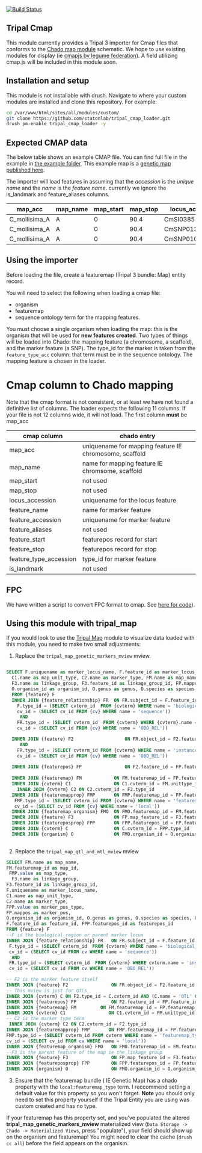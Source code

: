 [![Build Status](https://travis-ci.org/statonlab/tripal_cmap_loader.svg?branch=master)](https://travis-ci.org/statonlab/tripal_cmap_loader)


## Tripal Cmap

This module currently provides a Tripal 3 importer for Cmap files that conforms to the [Chado map module](http://gmod.org/wiki/Chado_Map_Module) schematic.  We hope to use existing modules for display (ie [cmapjs by legume federation](https://github.com/LegumeFederation/cmap-js)).  A field utilizing cmap.js will be included in this module soon.


## Installation and setup

This module is not installable with drush.  Navigate to where your custom modules are installed and clone this repository.  For example:

``` bash
cd /var/www/html/sites/all/modules/custom/
git clone https://github.com/statonlab/tripal_cmap_loader.git
drush pm-enable tripal_cmap_loader -y
```

## Expected CMAP data


The below table shows an example CMAP file.  You can find full file in the example in  [the example folder](example/).  This example map is a [genetic map published here](https://link.springer.com/article/10.1007%2Fs11295-012-0576-6).


The importer will load features in assuming that the *accession* is the *unique name* and the *name* is the *feature name*.
currently we ignore the is_landmark and feature_aliases columns.



| map_acc       | map_name | map_start | map_stop | locus_acc | feature_name | feature_accession | feature_aliases | feature_start | feature_stop | feature_type_acc | is_landmark |
|---------------|----------|-----------|----------|--------------|-------------------|-----------------|---------------|--------------|------------------|-------------|-----|
| C_mollisima_A | A        | 0         | 90.4   | CmSI0385     | CmSI0385     | CmSI0385          |                 | 0             | 0            | microsatellite              | 0           |
| C_mollisima_A | A        | 0         | 90.4  | CmSNP01340     | CmSNP01340   | CmSNP01340        |                 | 1.1           | 1.1          | SNP              | 0           |
| C_mollisima_A | A        | 0         | 90.4   | CmSNP01086   | CmSNP01086   | CmSNP01086        |                 | 3.5           | 3.5          | SNP              | 0           |


## Using the importer
Before loading the file, create a featuremap (Tripal 3 bundle: Map) entity record.
  
  You will need to select the following when loading a cmap file:
  * organism
  * featuremap
  * sequence ontology term for the mapping features.
  
You must choose a single organism when loading the map: this is the organism that will be used for **new features created**.  Two types of things will be loaded into Chado: the mapping feature (a chromosome, a scaffold), and the marker feature (a SNP).  The type_id for the marker is taken from the `feature_type_acc` column: that term must be in the sequence ontology.  The mapping feature is chosen in the loader. 


# Cmap column to Chado mapping
Note that the cmap format is not consistent, or at least we have not found a definitive list of columns.  The loader expects the following 11 columns.  If your file is not 12 columns wide, it will not load.  The first column **must** be map_acc


| cmap column            | chado entry                                            |
|------------------------|--------------------------------------------------------|
| map_acc                | uniquename for mapping feature IE chromosome, scaffold |
| map_name               | name for mapping feature IE chromsome, scaffold        |
| map_start              | not used                                               |
| map_stop               | not used                                               |
| locus_accession        | uniquename for the locus feature                       |
| feature_name           | name for marker feature                                |
| feature_accession      | uniquename for marker feature                          |
| feature_aliases        | not used                                               |
| feature_start          | featurepos record for start                            |
| feature_stop           | featurepos record for stop                             |
| feature_type_accession | type_id for marker feature                             |
| is_landmark            | not used                                               |


## FPC

We have written a script to convert FPC format to cmap.  See [here for code](https://github.com/statonlab/fpc_to_cmap_converter)). 

## Using this module with tripal_map

If you would look to use the [Tripal Map](https://gitlab.com/mainlabwsu/tripal_map) module to visualize data loaded with this module, you need to make two small adjustments:


1. Replace the `tripal_map_genetic_markers_mview` mview.  

```sql

SELECT F.uniquename as marker_locus_name, F.feature_id as marker_locus_id, F2.uniquename as genetic_marker_name,
  C1.name as map_unit_type, C2.name as marker_type, FM.name as map_name, FM.featuremap_id as map_id, FMP.value as map_type,
  F3.name as linkage_group, F3.feature_id as linkage_group_id, FP.mappos as marker_pos, FPP.value as marker_pos_type,
  O.organism_id as organism_id, O.genus as genus, O.species as species, O.common_name as common_name
  FROM {feature} F
  INNER JOIN {feature_relationship} FR 	ON FR.subject_id = F.feature_id AND
    F.type_id = (SELECT cvterm_id  FROM {cvterm} WHERE name = 'biological_region' AND
    cv_id = (SELECT cv_id FROM {cv} WHERE name = 'sequence'))
     AND
    FR.type_id = (SELECT cvterm_id  FROM {cvterm} WHERE {cvterm}.name = 'instance_of' AND
    cv_id = (SELECT cv_id FROM {cv} WHERE name = 'OBO_REL'))

  INNER JOIN {feature} F2               	ON FR.object_id = F2.feature_id 
     AND
    FR.type_id = (SELECT cvterm_id FROM {cvterm} WHERE name = 'instance_of' AND
    cv_id = (SELECT cv_id FROM {cv} WHERE name = 'OBO_REL'))
    
  INNER JOIN {featurepos} FP            	ON F2.feature_id = FP.feature_id
  
  INNER JOIN {featuremap} FM    		ON FM.featuremap_id = FP.featuremap_id
  INNER JOIN {cvterm} C1                ON C1.cvterm_id = FM.unittype_id
  	INNER JOIN {cvterm} C2 ON C2.cvterm_id = F2.type_id
  INNER JOIN {featuremapprop} FMP       ON FMP.featuremap_id = FP.featuremap_id AND
   FMP.type_id = (SELECT cvterm_id FROM {cvterm} WHERE name = 'featuremap_type' AND
   cv_id = (SELECT cv_id FROM {cv} WHERE name = 'local'))
  INNER JOIN {featuremap_organism} FMO 	ON FMO.featuremap_id = FM.featuremap_id
  INNER JOIN {feature} F3 				ON FP.map_feature_id = F3.feature_id
  INNER JOIN {featureposprop} FPP 		ON FPP.featurepos_id = FP.featurepos_id
  INNER JOIN {cvterm} C 				ON C.cvterm_id = FPP.type_id
  INNER JOIN {organism} O 				ON FMO.organism_id = O.organism_id
  
  ```
  
  
  2.  Replace the `tripal_map_qtl_and_mtl_mview` mview
  
  
  ```sql
SELECT FM.name as map_name,
 FM.featuremap_id as map_id,
   FMP.value as map_type,
    F3.name as linkage_group,
 F3.feature_id as linkage_group_id,
 F.uniquename as marker_locus_name,
 C1.name as map_unit_type,
  C2.name as marker_type,
 FPP.value as marker_pos_type,
  FP.mappos as marker_pos,
O.organism_id as organism_id, O.genus as genus, O.species as species, O.common_name as common_name,
F.feature_id as feature_id, FPP.featurepos_id as featurepos_id
 FROM {feature} F
--F is the biological_region or parent marker locus
 INNER JOIN {feature_relationship} FR 	ON FR.subject_id = F.feature_id AND
   F.type_id = (SELECT cvterm_id  FROM {cvterm} WHERE name = 'biological_region' AND
   cv_id = (SELECT cv_id FROM cv WHERE name = 'sequence'))
    AND
   FR.type_id = (SELECT cvterm_id  FROM {cvterm} WHERE cvterm.name = 'instance_of' AND
   cv_id = (SELECT cv_id FROM cv WHERE name = 'OBO_REL'))
  
-- F2 is the marker feature itself
 INNER JOIN {feature} F2               	ON FR.object_id = F2.feature_id
-- This mview is just for QTLs
INNER JOIN {cvterm} C ON F2.type_id = C.cvterm_id AND (C.name = 'QTL' OR C.name = 'heritable_phenotypic_marker')
 INNER JOIN {featurepos} FP            	ON F2.feature_id = FP.feature_id
 INNER JOIN {featuremap} FM    		ON FM.featuremap_id = FP.featuremap_id
 INNER JOIN {cvterm} C1                ON C1.cvterm_id = FM.unittype_id
 -- C2 is the marker type term
   INNER JOIN {cvterm} C2 ON C2.cvterm_id = F2.type_id
 INNER JOIN {featuremapprop} FMP       ON FMP.featuremap_id = FP.featuremap_id AND
  FMP.type_id = (SELECT cvterm_id FROM cvterm WHERE name = 'featuremap_type' AND
  cv_id = (SELECT cv_id FROM cv WHERE name = 'local'))
 INNER JOIN {featuremap_organism} FMO 	ON FMO.featuremap_id = FM.featuremap_id
 --F3 is the parent feature of the map ie the linkage group
 INNER JOIN {feature} F3 				ON FP.map_feature_id = F3.feature_id
 INNER JOIN {featureposprop} FPP 		ON FPP.featurepos_id = FP.featurepos_id
 INNER JOIN {organism} O 				ON FMO.organism_id = O.organism_id


```
  
  3.  Ensure that the featuremap bundle ( IE Genetic Map) has a chado property with the `local:featuremap_type` term.  I reccommend setting a default value for this property so you won't forget.  **Note** you should only need to set this property yourself if the Tripal Entity you are using was custom created and has no type.
  
  
If your featuremap has this property set, and you've populated the altered **tripal_map_genetic_markers_mview** materialized view (`Data Storage -> Chado -> Materialized Views`, press "populate"), your field should show up on the organism and featuremap!  You might need to clear the cache (`drush cc all`) before the field appears on the organism.
  
  
